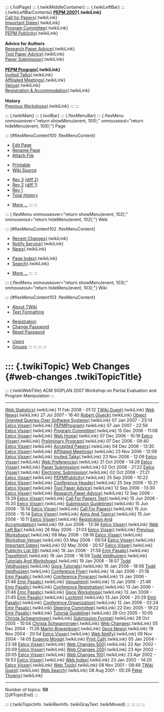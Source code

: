::: {.fullPage}
::: {.twikiMiddleContainer}
::: {.twikiLeftBar}
::: {.twikiLeftBarContents}
**[PEPM 2007](WebHome){.twikiLink}**\
[Call for Papers](CallForPapers){.twikiLink}\
[Important Dates](ImportantDates){.twikiLink}\
[Program Committee](ProgramCommittee){.twikiLink}\
[PEPM Publicity](PEPMPublicity){.twikiLink}\
\
**Advice for Authors**\
[Research Paper Advice](ResearchPaperAdvice){.twikiLink}\
[Tool Paper Advice](ToolPaperAdvice){.twikiLink}\
[Paper Submission](PaperSubmission){.twikiLink}\
\
**[PEPM Program](PEPMProgram){.twikiLink}**\
[Invited Talks](InvitedTalks){.twikiLink}\
[Affiliated Meetings](AffiliatedMeetings){.twikiLink}\
[Venue](WorkshopVenue){.twikiLink}\
[Registration & Accommodation](RegistrationAndAccomodation){.twikiLink}\
\
**History**\
[Previous Workshops](PreviousWorkshops){.twikiLink}
:::
:::

::: {.twikiMain}
::: {.toolBar}
::: {.flexMenuBar}
::: {.flexMenu onmouseover="return showMenu(event, 100);" onmouseout="return hideMenu(event, 100);"}
Page

::: {#flexMenuContent100 .flexMenuContent}
-   [Edit
    Page](http://www.program-transformation.org/edit/PEPM07/WebChanges?t=1536827646)
-   [Rename
    Page](http://www.program-transformation.org/rename/PEPM07/WebChanges)
-   [Attach
    File](http://www.program-transformation.org/attach/PEPM07/WebChanges)

<!-- -->

-   [Printable](http://www.program-transformation.org/view/PEPM07/WebChanges?skin=print.pattern)
-   [Wiki
    Source](http://www.program-transformation.org/view/PEPM07/WebChanges?skin=text&raw=on&contenttype=text/plain)

<!-- -->

-   [Rev
    3](http://www.program-transformation.org/view/PEPM07/WebChanges?rev=1.3)
    [(diff 2)](http://www.program-transformation.org/rdiff/PEPM07/WebChanges?rev1=1.3&rev2=1.2)
-   [Rev
    2](http://www.program-transformation.org/view/PEPM07/WebChanges?rev=1.2)
    [(diff 1)](http://www.program-transformation.org/rdiff/PEPM07/WebChanges?rev1=1.2&rev2=1.1)
-   [Rev
    1](http://www.program-transformation.org/view/PEPM07/WebChanges?rev=1.1)
-   [Total
    History](http://www.program-transformation.org/rdiff/PEPM07/WebChanges)

<!-- -->

-   [More
    \...](http://www.program-transformation.org/oops/PEPM07/WebChanges?template=oopsmore&param1=1.3&param2=1.3)
:::
:::

::: {.flexMenu onmouseover="return showMenu(event, 102);" onmouseout="return hideMenu(event, 102);"}
Web

::: {#flexMenuContent102 .flexMenuContent}
-   [Recent Changes](WebChanges){.twikiLink}
-   [Notify Service](WebNotify){.twikiLink}
-   [News](WebNews){.twikiLink}

<!-- -->

-   [Page Index](WebIndex){.twikiLink}
-   [Search](WebSearch){.twikiLink}

<!-- -->

-   [More
    \...](http://www.program-transformation.org/oops/PEPM07/WebChanges?template=oopsmore&param1=1.3&param2=1.3)
:::
:::

::: {.flexMenu onmouseover="return showMenu(event, 103);" onmouseout="return hideMenu(event, 103);"}
Wiki

::: {#flexMenuContent103 .flexMenuContent}
-   [About
    TWiki](http://www.program-transformation.org/view/TWiki/WebHome)
-   [Text
    Formatting](http://www.program-transformation.org/view/TWiki/TextFormattingRules)

<!-- -->

-   [Registration](http://www.program-transformation.org/view/TWiki/TWikiRegistration)
-   [Change
    Password](http://www.program-transformation.org/view/TWiki/ChangePassword)
-   [Reset
    Password](http://www.program-transformation.org/view/TWiki/ResetPassword)

<!-- -->

-   [Users](http://www.program-transformation.org/view/Main/TWikiUsers)
-   [Groups](http://www.program-transformation.org/view/Main/TWikiGroups)
:::
:::
:::
:::

::: {.twikiTopic}
Web Changes {#web-changes .twikiTopicTitle}
===========

::: {.twikiWebTitle}
ACM SIGPLAN 2007 Workshop on Partial Evaluation and Program Manipulation
:::

  ------------------------------------------------------------------------------------------------------- --------------------- -----------------------------------------------------------------
  [Web Statistics](WebStatistics){.twikiLink}                                                             11 Feb 2008 - 01:12   [TWiki Guest](../Main/TWikiGuest){.twikiLink}
  [Web News](WebNews){.twikiLink}                                                                         27 Jul 2007 - 16:40   [Robert Glueck](../Main/RobertGlueck){.twikiLink}
  [Object Oriented Queries Over Software Systems](ObjectOrientedQueriesOverSoftwareSystems){.twikiLink}   07 Jan 2007 - 23:14   [Eelco Visser](../Main/EelcoVisser){.twikiLink}
  [PEPMProgram](PEPMProgram){.twikiLink}                                                                  07 Jan 2007 - 22:58   [Eelco Visser](../Main/EelcoVisser){.twikiLink}
  [Program Committee](ProgramCommittee){.twikiLink}                                                       15 Dec 2006 - 11:08   [Eelco Visser](../Main/EelcoVisser){.twikiLink}
  [Web Home](WebHome){.twikiLink}                                                                         07 Dec 2006 - 10:19   [Eelco Visser](../Main/EelcoVisser){.twikiLink}
  [Preliminary Program](PreliminaryProgram){.twikiLink}                                                   07 Dec 2006 - 09:40   [Eelco Visser](../Main/EelcoVisser){.twikiLink}
  [Accepted Papers](AcceptedPapers){.twikiLink}                                                           04 Dec 2006 - 13:30   [Eelco Visser](../Main/EelcoVisser){.twikiLink}
  [Affiliated Meetings](AffiliatedMeetings){.twikiLink}                                                   23 Nov 2006 - 12:09   [Eelco Visser](../Main/EelcoVisser){.twikiLink}
  [Invited Talks](InvitedTalks){.twikiLink}                                                               23 Nov 2006 - 12:09   [Eelco Visser](../Main/EelcoVisser){.twikiLink}
  [Web Preferences](WebPreferences){.twikiLink}                                                           21 Oct 2006 - 14:28   [Eelco Visser](../Main/EelcoVisser){.twikiLink}
  [Paper Submission](PaperSubmission){.twikiLink}                                                         02 Oct 2006 - 21:22   [Eelco Visser](../Main/EelcoVisser){.twikiLink}
  [Electronic Submission](ElectronicSubmission){.twikiLink}                                               02 Oct 2006 - 21:21   [Eelco Visser](../Main/EelcoVisser){.twikiLink}
  [PEPMPublicity](PEPMPublicity){.twikiLink}                                                              25 Sep 2006 - 10:22   [Eelco Visser](../Main/EelcoVisser){.twikiLink}
  [Conference Header](ConferenceHeader){.twikiLink}                                                       25 Sep 2006 - 10:21   [Eelco Visser](../Main/EelcoVisser){.twikiLink}
  [Tool Paper Advice](ToolPaperAdvice){.twikiLink}                                                        12 Sep 2006 - 13:30   [Eelco Visser](../Main/EelcoVisser){.twikiLink}
  [Research Paper Advice](ResearchPaperAdvice){.twikiLink}                                                12 Sep 2006 - 13:29   [Eelco Visser](../Main/EelcoVisser){.twikiLink}
  [Call For Papers Text](CallForPapersText){.twikiLink}                                                   15 Jun 2006 - 15:20   [Eelco Visser](../Main/EelcoVisser){.twikiLink}
  [Submission Guidelines](SubmissionGuidelines){.twikiLink}                                               15 Jun 2006 - 15:14   [Eelco Visser](../Main/EelcoVisser){.twikiLink}
  [Call For Papers](CallForPapers){.twikiLink}                                                            15 Jun 2006 - 15:14   [Eelco Visser](../Main/EelcoVisser){.twikiLink}
  [Aims And Topics](AimsAndTopics){.twikiLink}                                                            15 Jun 2006 - 15:11   [Eelco Visser](../Main/EelcoVisser){.twikiLink}
  [Registration And Accomodation](RegistrationAndAccomodation){.twikiLink}                                09 Jun 2006 - 13:36   [Eelco Visser](../Main/EelcoVisser){.twikiLink}
  [Web Left Bar](WebLeftBar){.twikiLink}                                                                  26 May 2006 - 21:03   [Eelco Visser](../Main/EelcoVisser){.twikiLink}
  [Previous Workshops](PreviousWorkshops){.twikiLink}                                                     08 May 2006 - 08:16   [Eelco Visser](../Main/EelcoVisser){.twikiLink}
  [Workshop Venue](WorkshopVenue){.twikiLink}                                                             03 May 2006 - 09:54   [Eelco Visser](../Main/EelcoVisser){.twikiLink}
  [Important Dates](ImportantDates){.twikiLink}                                                           02 May 2006 - 20:57   [Eelco Visser](../Main/EelcoVisser){.twikiLink}
  [Publicity List 06](PublicityList06){.twikiLink}                                                        19 Jan 2006 - 21:58   [Emir Pasalic](../Main/EmirPasalic){.twikiLink}
  [Travelhtml](Travelhtml){.twikiLink}                                                                    19 Jan 2006 - 18:59   [Todd Veldhuizen](../Main/ToddVeldhuizen){.twikiLink}
  [Tutorials And Workshops](TutorialsAndWorkshops){.twikiLink}                                            19 Jan 2006 - 18:57   [Todd Veldhuizen](../Main/ToddVeldhuizen){.twikiLink}
  [Gpce Tutorials](GpceTutorials){.twikiLink}                                                             19 Jan 2006 - 18:56   [Todd Veldhuizen](../Main/ToddVeldhuizen){.twikiLink}
  [Conference Flyer](ConferenceFlyer){.twikiLink}                                                         14 Jan 2006 - 01:18   [Emir Pasalic](../Main/EmirPasalic){.twikiLink}
  [Conference Program](ConferenceProgram){.twikiLink}                                                     13 Jan 2006 - 21:46   [Emir Pasalic](../Main/EmirPasalic){.twikiLink}
  [Venuehtml](Venuehtml){.twikiLink}                                                                      13 Jan 2006 - 21:46   [Emir Pasalic](../Main/EmirPasalic){.twikiLink}
  [Conference Registration](ConferenceRegistration){.twikiLink}                                           13 Jan 2006 - 21:46   [Emir Pasalic](../Main/EmirPasalic){.twikiLink}
  [Gpce Workshops](GpceWorkshops){.twikiLink}                                                             13 Jan 2006 - 21:45   [Emir Pasalic](../Main/EmirPasalic){.twikiLink}
  [Lochtml](Lochtml){.twikiLink}                                                                          13 Jan 2006 - 20:29   [Emir Pasalic](../Main/EmirPasalic){.twikiLink}
  [Conference Organization](ConferenceOrganization){.twikiLink}                                           12 Jan 2006 - 02:24   [Emir Pasalic](../Main/EmirPasalic){.twikiLink}
  [Steering Committee](SteeringCommittee){.twikiLink}                                                     22 Dec 2005 - 19:22   [Emir Pasalic](../Main/EmirPasalic){.twikiLink}
  [Tutorial Guideline](TutorialGuideline){.twikiLink}                                                     28 Oct 2005 - 10:05   [Christa Schwanninger](../Main/ChristaSchwanninger){.twikiLink}
  [Submission Format](SubmissionFormat){.twikiLink}                                                       28 Oct 2005 - 10:04   [Christa Schwanninger](../Main/ChristaSchwanninger){.twikiLink}
  [Web Changes](WebChanges){.twikiLink}                                                                   05 Dec 2004 - 11:28   [Martin Bravenboer](../Main/MartinBravenboer){.twikiLink}
  [Gpce News](GpceNews){.twikiLink}                                                                       19 Nov 2004 - 20:54   [Eelco Visser](../Main/EelcoVisser){.twikiLink}
  [Web Notify](WebNotify){.twikiLink}                                                                     09 Nov 2004 - 14:05   [Eugenio Moggi](../Main/EugenioMoggi){.twikiLink}
  [Print Call](PrintCall){.twikiLink}                                                                     05 Jan 2004 - 23:38   [Eelco Visser](../Main/EelcoVisser){.twikiLink}
  [Web Changes 500](WebChanges500){.twikiLink}                                                            23 Apr 2002 - 20:09   [Eelco Visser](../Main/EelcoVisser){.twikiLink}
  [Web Changes 200](WebChanges200){.twikiLink}                                                            23 Apr 2002 - 20:05   [Eelco Visser](../Main/EelcoVisser){.twikiLink}
  [Web Changes 100](WebChanges100){.twikiLink}                                                            23 Apr 2002 - 19:53   [Eelco Visser](../Main/EelcoVisser){.twikiLink}
  [Web Index](WebIndex){.twikiLink}                                                                       23 Jan 2002 - 14:20   [Eelco Visser](../Main/EelcoVisser){.twikiLink}
  [Web Tools](WebTools){.twikiLink}                                                                       08 Nov 2001 - 09:49   [TWiki Guest](../Main/TWikiGuest){.twikiLink}
  [Web Search](WebSearch){.twikiLink}                                                                     08 Aug 2001 - 05:26   [Peter Thoeny](../Main/PeterThoeny){.twikiLink}
  ------------------------------------------------------------------------------------------------------- --------------------- -----------------------------------------------------------------

Number of topics: **50**\
[]{#TopicEnd}
:::

::: {.twikiTopicInfo .twikiRevInfo .twikiGrayText .twikiMoved}
:::
:::
:::
:::
